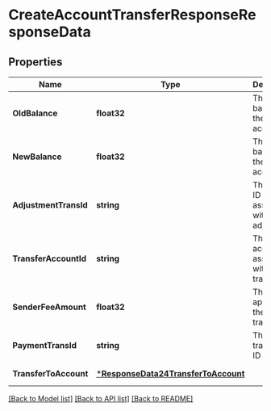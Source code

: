 # CreateAccountTransferResponseResponseData

## Properties
Name | Type | Description | Notes
------------ | ------------- | ------------- | -------------
**OldBalance** | **float32** | The old balance on the source account | [default to null]
**NewBalance** | **float32** | The new balance on the source account | [default to null]
**AdjustmentTransId** | **string** | The trans ID associated with the adjustment | [default to null]
**TransferAccountId** | **string** | The account associated with the transfer | [default to null]
**SenderFeeAmount** | **float32** | The fee applied to the C2C transfer | [default to null]
**PaymentTransId** | **string** | The transaction ID | [default to null]
**TransferToAccount** | [***ResponseData24TransferToAccount**](ResponseData24_transfer_to_account.md) |  | [default to null]

[[Back to Model list]](../README.md#documentation-for-models) [[Back to API list]](../README.md#documentation-for-api-endpoints) [[Back to README]](../README.md)

